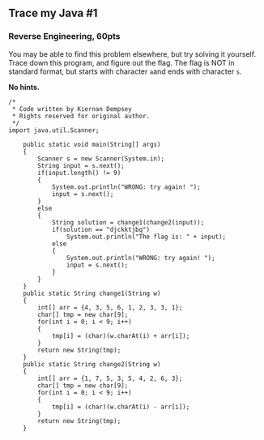 ## Trace my Java \#1

### Reverse Engineering, 60pts

You may be able to find this problem elsewhere, but try solving it yourself. Trace down this program, and figure out the flag. The flag is NOT in standard format, but starts with character `a`and ends with character `s`.

**No hints.**

```
/*
 * Code written by Kiernan Dempsey
 * Rights reserved for original author.
 */
import java.util.Scanner;
​
    public static void main(String[] args)
    {
        Scanner s = new Scanner(System.in);
        String input = s.next();
        if(input.length() != 9)
        {
            System.out.println("WRONG: try again! ");
            input = s.next();
        }
        else
        {
            String solution = change1(change2(input));
            if(solution == "djckktjbq")
                System.out.println("The flag is: " + input);
            else
            {
                System.out.println("WRONG: try again! ");
                input = s.next();
            }
        }
    }
    public static String change1(String w)
    {
        int[] arr = {4, 3, 5, 6, 1, 2, 3, 3, 1};
        char[] tmp = new char[9];
        for(int i = 0; i < 9; i++)
        {
            tmp[i] = (char)(w.charAt(i) + arr[i]);
        }
        return new String(tmp);
    }
    public static String change2(String w)
    {
        int[] arr = {1, 7, 5, 3, 5, 4, 2, 6, 3};
        char[] tmp = new char[9];
        for(int i = 0; i < 9; i++)
        {
            tmp[i] = (char)(w.charAt(i) - arr[i]);
        }
        return new String(tmp);
    }
```



